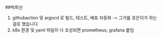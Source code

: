 ##박희선
1. githubaction 및 argocd 로 빌드, 테스트, 배포 자동화
-> 그거를 호은이가 하는 걸로 했습니다
2. k8s 환경 및 yaml 파일이 다 조성되면 prometheus, grafana 붙임
